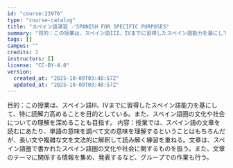 ```yaml
---
id: "course:23976"
type: "course-catalog"
title: "スペイン語演習 ／SPANISH FOR SPECIFIC PURPOSES"
summary: "目的：この授業は、スペイン語III、IVまでに習得したスペイン語能力を基にして、特に読解力高めることを目的としている。また、スペイン語圏の文化や社会についての理解を深めることも目指す。 内容：授業では、スペイン語の文章を読むにあたり、単語の…"
tags: []
campus: ""
credits: 2
instructors: []
license: "CC-BY-4.0"
version:
  created_at: "2025-10-09T03:48:57Z"
  updated_at: "2025-10-09T03:48:57Z"
---
```

目的：この授業は、スペイン語III、IVまでに習得したスペイン語能力を基にして、特に読解力高めることを目的としている。また、スペイン語圏の文化や社会についての理解を深めることも目指す。 内容：授業では、スペイン語の文章を読むにあたり、単語の意味を調べて文の意味を理解するということはもちろんだが、長い文や複雑な文を文法的に解釈して読み解く練習を重ねる。文章は、スペイン語圏で書かれたスペイン語圏の文化や社会に関するものを扱う。また、文章のテーマに関係する情報を集め、発表するなど、グループでの作業も行う。
